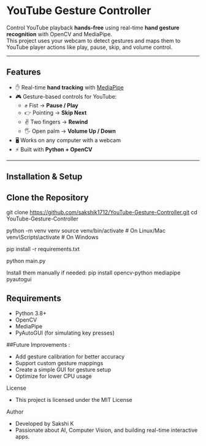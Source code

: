 # YouTube Gesture Controller

Control YouTube playback **hands-free** using real-time **hand gesture recognition** with OpenCV and MediaPipe.  
This project uses your webcam to detect gestures and maps them to YouTube player actions like play, pause, skip, and volume control.

---

## Features
- ✋ Real-time **hand tracking** with [MediaPipe](https://developers.google.com/mediapipe)
- 🎮 Gesture-based controls for YouTube:
  - ✊ Fist → **Pause / Play**
  - 👉 Pointing → **Skip Next**
  - ✌️ Two fingers → **Rewind**
  - 🖐️ Open palm → **Volume Up / Down**
- 🖥️ Works on any computer with a webcam
- ⚡ Built with **Python + OpenCV**

---

## Installation & Setup

## Clone the Repository
git clone https://github.com/sakshik1712/YouTube-Gesture-Controller.git
cd YouTube-Gesture-Controller

python -m venv venv
source venv/bin/activate   # On Linux/Mac
venv\Scripts\activate      # On Windows

pip install -r requirements.txt

python main.py

Install them manually if needed:
pip install opencv-python mediapipe pyautogui

## Requirements

- Python 3.8+
- OpenCV
- MediaPipe
- PyAutoGUI (for simulating key presses)


##Future Improvements :
- Add gesture calibration for better accuracy
- Support custom gesture mappings
- Create a simple GUI for gesture setup
- Optimize for lower CPU usage

License
- This project is licensed under the MIT License

Author
- Developed by Sakshi K
- Passionate about AI, Computer Vision, and building real-time interactive apps.
